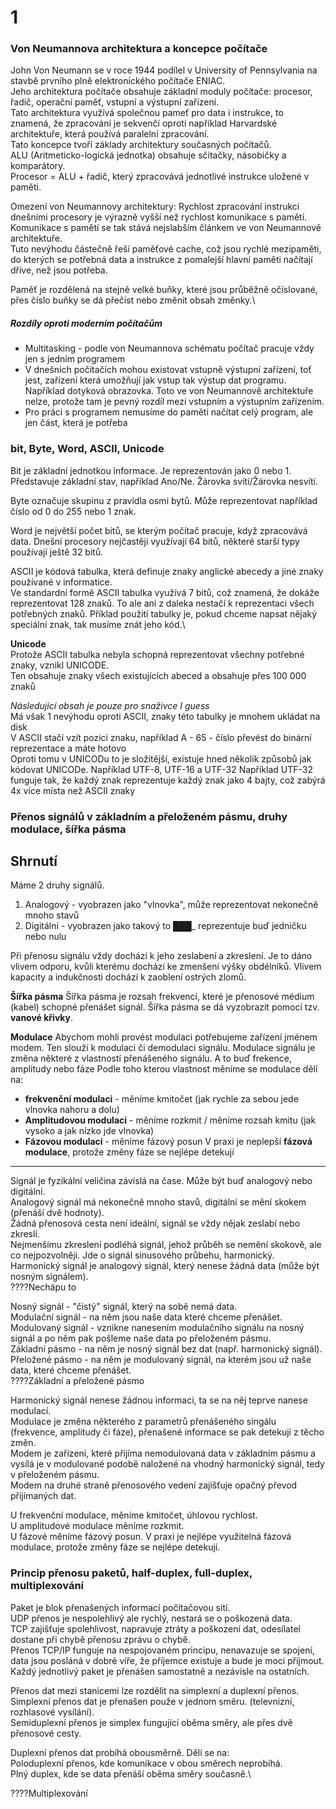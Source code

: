 # 1
### Von Neumannova architektura a koncepce počítače
John Von Neumann se v roce 1944 podílel v University of Pennsylvania na stavbě prvního plně elektronického počítače ENIAC.\
Jeho architektura počítače obsahuje základní moduly počítače: procesor, řadič, operační paměť, vstupní a výstupní zařízení.\
Tato architektura využívá společnou pameť pro data i instrukce, to znamená, že zpracování je sekvenčí oproti například Harvardské architektuře, která používá paralelní zpracování.\
Tato koncepce tvoří základy architektury současných počítačů.\
ALU (Aritmeticko-logická jednotka) obsahuje sčitačky, násobičky a komparátory.\
Procesor = ALU + řadič, který zpracovává jednotlivé instrukce uložené v paměti.

Omezení von Neumannovy architektury: Rychlost zpracování instrukcí dnešními procesory je výrazně vyšší než rychlost komunikace s pamětí.\
Komunikace s pamětí se tak stává nejslabším článkem ve von Neumannově architektuře.\
Tuto nevýhodu částečně řeší paměťové cache, což jsou rychlé mezipaměti, do kterých se potřebná data a instrukce z pomalejší hlavní paměti načítají dříve, než jsou potřeba.

Paměť je rozdělená na stejně velké buňky, které jsou průběžně očíslované, přes číslo buňky se dá přečíst nebo změnit obsah změnky.\

##### Rozdíly oproti moderním počítačům
* Multitasking - podle von Neumannova schématu počítač pracuje vždy jen s jedním programem
* V dnešních počítačích mohou existovat vstupně výstupní zařízení, toť jest, zařízení která umožňují jak vstup tak výstup dat programu. Například dotyková obrazovka. Toto ve von Neumannově architektuře nelze, protože tam je pevný rozdíl mezi vstupním a výstupním zařízením.
* Pro práci s programem nemusíme do paměti načítat celý program, ale jen část, která je potřeba


### bit, Byte, Word, ASCII, Unicode
Bit je základní jednotkou informace. Je reprezentován jako 0 nebo 1. Představuje základní stav, například Ano/Ne. Žárovka svítí/Žárovka nesvítí.

Byte označuje skupinu z pravidla osmi bytů. Může reprezentovat například číslo od 0 do 255 nebo 1 znak.

Word je největší počet bitů, se kterým počítač pracuje, když zpracovává data. Dnešní procesory nejčastěji využívají 64 bitů, některé starší typy používají ještě 32 bitů.

ASCII je kódová tabulka, která definuje znaky anglické abecedy a jiné znaky používané v informatice.\
Ve standardní formě ASCII tabulka využívá 7 bitů, což znamená, že dokáže reprezentovat 128 znaků. To ale ani z daleka nestačí k reprezentaci všech potřebných znaků.
Příklad použití tabulky je, pokud chceme napsat nějaký speciální znak, tak musíme znát jeho kód.\

**Unicode**\
Protože ASCII tabulka nebyla schopná reprezentovat všechny potřebné znaky, vznikl UNICODE.\
Ten obsahuje znaky všech existujících abeced a obsahuje přes 100 000 znaků

_Následující obsah je pouze pro snaživce I guess_\
Má však 1 nevýhodu oproti ASCII, znaky této tabulky je mnohem ukládat na disk\
V ASCII stačí vzít pozici znaku, například A - 65 - číslo převést do binární reprezentace a máte hotovo\
Oproti tomu v UNICODu to je složitější, existuje hned několik způsobů jak kódovat UNICODe. Například UTF-8, UTF-16 a UTF-32
Například UTF-32 funguje tak, že každý znak reprezentuje každý znak jako 4 bajty, což zabýrá 4x více místa než ASCII znaky

### Přenos signálů v základním a přeloženém pásmu, druhy modulace, šířka pásma
Shrnutí
---
Máme 2 druhy signálů.
1. Analogový - vyobrazen jako "vlnovka", může reprezentovat nekonečně mnoho stavů
2. Digitální - vyobrazen jako takový to █__██___ reprezentuje buď jedničku nebo nulu

Při přenosu signálu vždy dochází k jeho zeslabení a zkreslení. Je to dáno vlivem odporu, kvůli kterému dochází ke zmenšení výšky obdélníků. Vlivem kapacity a indukčnosti dochází k zaoblení ostrých zlomů.             

**Šířka pásma**
Šířka pásma je rozsah frekvencí, které je přenosové médium (kabel) schopné přenášet signál.
Šířka pásma se dá vyzobrazit pomocí tzv. **vanové křivky**.

**Modulace**
Abychom mohli provést modulaci potřebujeme zařízení jménem modem. Ten slouží k modulaci či demodulaci signálu.
Modulace signálu je změna některé z vlastností přenášeného signálu. A to buď frekence, amplitudy nebo fáze
Podle toho kterou vlastnost měníme se modulace dělí na:
* **frekvenční modulaci** - měníme kmitočet (jak rychle za sebou jede vlnovka nahoru a dolu)
* **Amplitudovou modulaci** - měníme rozkmit / měníme rozsah kmitu (jak vysoko a jak nízko jde vlnovka)
* **Fázovou modulaci** - měníme fázový posun
V praxi je neplepší **fázová modulace**, protože změny fáze se nejlépe detekují

---



Signál je fyzikální veličina závíslá na čase. Může být buď analogový nebo digitální.\
Analogový signál má nekonečně mnoho stavů, digitální se mění skokem (přenáší dvě hodnoty).\
Žádná přenosová cesta není ideální, signál se vždy nějak zeslabí nebo zkreslí.\
Nejmenšímu zkreslení podléhá signál, jehož průběh se nemění skokově, ale co nejpozvolněji. Jde o signál sinusového průbehu, harmonický.\
Harmonický signál je analogový signál, který nenese žádná data (může být nosným signálem).\
????Nechápu to

Nosný signál - "čistý" signál, který na sobě nemá data.\
Modulační signál - na něm jsou naše data které chceme přenášet.\
Modulovaný signál - vznikne nanesením modulačního signálu na nosný signál a po něm pak pošleme naše data po přeloženém pásmu.\
Základní pásmo - na něm je nosný signál bez dat (např. harmonický signál).\
Přeložené pásmo - na něm je modulovaný signál, na kterém jsou už naše data, které chceme přenášet.\
????Základní a přeložené pásmo

Harmonický signál nenese žádnou informaci, ta se na něj teprve nanese modulací.\
Modulace je změna některého z parametrů přenášeného singálu (frekvence, amplitudy či fáze), přenašené informace se pak detekují z těcho změn.\
Modem je zařízení, které přijíma nemodulovaná data v základním pásmu a vysílá je v modulované podobě naložené na vhodný harmonický signál, tedy v přeloženém pásmu.\
Modem na druhé straně přenosového vedení zajišťuje opačný převod přijímaných dat.

U frekvenční modulace, měníme kmitočet, úhlovou rychlost.\
U amplitudové modulace měníme rozkmit.\
U fázové měníme fázový posun. V praxi je nejlépe využitelná fázová modulace, protože změny fáze se nejlépe detekují.
### Princip přenosu paketů, half-duplex, full-duplex, multiplexování
Paket je blok přenašených informací počítačovou sítí.\
UDP přenos je nespolehlivý ale rychlý, nestará se o poškozená data.\
TCP zajišťuje spolehlivost, napravuje ztráty a poškození dat, odesílatel dostane při chybě přenosu zprávu o chybě.\
Přenos TCP/IP funguje na nespojovaném principu, nenavazuje se spojení, data jsou posláná v dobré víře, že příjemce existuje a bude je moci přijmout.\
Každý jednotlivý paket je přenášen samostatně a nezávisle na ostatních.

Přenos dat mezi stanicemi lze rozdělit na simplexní a duplexní přenos.\
Simplexní přenos dat je přenašen použe v jednom směru. (televnizní, rozhlasové vysílání).\
Semiduplexní přenos je simplex fungující oběma směry, ale přes dvě přenosové cesty.

Duplexní přenos dat probíhá obousměrně. Dělí se na:\
Poloduplexní přenos, kde komunikace v obou směrech neprobíhá.\
Plný duplex, kde se data přenáší oběma směry současně.\

????Multiplexování
